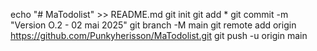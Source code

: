 echo "# MaTodolist" >> README.md
git init
git add *
git commit -m "Version O.2 - 02 mai 2025"
git branch -M main
git remote add origin https://github.com/Punkyherisson/MaTodolist.git
git push -u origin main